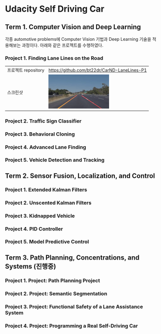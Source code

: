 # Udacity Self Driving Car

## Term 1. Computer Vision and Deep Learning
각종 automotive problems에 Computer Vision 기법과 Deep Learning 기술을 적용해보는 과정이다. 아래와 같은 프로젝트를 수행하였다. 

### Project 1. Finding Lane Lines on the Road
| | |
|-------------|--------|
|프로젝트 repository| https://github.com/bt22dr/CarND-LaneLines-P1 |
|스크린샷| ![CarND-LaneLines-P1](https://github.com/bt22dr/bt22dr.github.io/blob/master/assets/images/sdc-lane-lines1.gif) |

### Project 2. Traffic Sign Classifier
### Project 3. Behavioral Cloning
### Project 4. Advanced Lane Finding
### Project 5. Vehicle Detection and Tracking

## Term 2. Sensor Fusion, Localization, and Control
### Project 1. Extended Kalman Filters
### Project 2. Unscented Kalman Filters
### Project 3. Kidnapped Vehicle
### Project 4. PID Controller
### Project 5. Model Predictive Control

## Term 3. Path Planning, Concentrations, and Systems (진행중)
### Project 1. Project: Path Planning Project
### Project 2. Project: Semantic Segmentation
### Project 3. Project: Functional Safety of a Lane Assistance System
### Project 4. Project: Programming a Real Self-Driving Car
